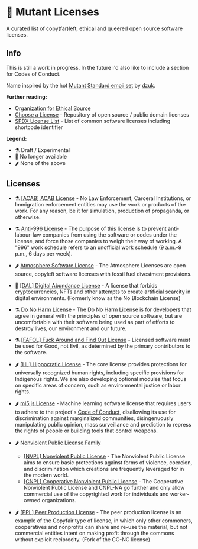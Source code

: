 # 🦠 Mutant Licenses
A curated list of copy(far)left, ethical and queered open source software licenses.

## Info

This is still a work in progress. In the future I'd also like to include a section for Codes of Conduct.

Name inspired by the hot [Mutant Standard emoji set](https://mutant.tech/) by [dzuk](https://dzuk.zone/).

**Further reading:**

* [Organization for Ethical Source](https://ethicalsource.dev/)
* [Choose a License](https://choosealicense.com/) - Repository of open source / public domain licenses
* [SPDX License List](https://spdx.org/licenses/) - List of common software licenses including shortcode identifier

**Legend:**

* ⚗️ Draft / Experimental
* 🧊 No longer available
* 🌶️ None of the above

## Licenses

* ⚗️ [[ACAB] ACAB License](https://github.com/jgrey4296/acab/blob/main/LICENSE) - No Law Enforcement, Carceral Institutions, or Immigration enforcement entities may use the work or products of the work. For any reason, be it for simulation, production of propaganda, or otherwise.

* ⚗️ [Anti-996 License](https://github.com/996icu/996.ICU#license) - The purpose of this license is to prevent anti-labour-law companies from using the software or codes under the license, and force those companies to weigh their way of working. A "996" work schedule refers to an unofficial work schedule (9 a.m.–9 p.m., 6 days per week).

* 🌶️ [Atmosphere Software License](https://www.open-austin.org/atmosphere-license/about/index.html) - The Atmosphere Licenses are open source, copyleft software licenses with fossil fuel divestment provisions. 

* 🧊 [[DAL] Digital Abundance License](https://web.archive.org/web/20220117162852/https://github.com/dzuk-mutant/digital-abundance-license) - A license that forbids cryptocurrencies, NFTs and other attempts to create artificial scarcity in digital environments. (Formerly know as the No Blockchain License)

* ⚗️ [Do No Harm License](https://github.com/raisely/NoHarm) - The Do No Harm License is for developers that agree in general with the principles of open source software, but are uncomfortable with their software being used as part of efforts to destroy lives, our environment and our future.

* ⚗️ [[FAFOL] Fuck Around and Find Out License](https://git.sr.ht/~boringcactus/fafol/tree/master/LICENSE.md) - Licensed software must be used for Good, not Evil, as determined by the primary contributors to the software.

* 🌶️ [[HL] Hippocratic License](https://firstdonoharm.dev/) - The core license provides protections for universally recognized human rights, including specific provisions for Indigenous rights. We are also developing optional modules that focus on specific areas of concern, such as environmental justice or labor rights.

* 🌶️ [ml5.js License](https://github.com/ml5js/Code-of-Conduct/blob/main/LICENSE.md) - Machine learning software license that requires users to adhere to the project's [Code of Conduct](https://github.com/ml5js/Code-of-Conduct), disallowing its use for discrimination against marginalized communities, disingenuously manipulating public opinion, mass surveillance and prediction to repress the rights of people or building tools that control weapons.

* 🌶️ [Nonviolent Public License Family](https://thufie.lain.haus/NPL.html)
  * [[NVPL] Nonviolent Public License](https://git.pixie.town/thufie/npl-builder/src/branch/main/nvpl.md) - The Nonviolent Public License aims to ensure basic protections against forms of violence, coercion, and discrimination which creations are frequently leveraged for in the modern world.
  * [[CNPL] Cooperative Nonviolent Public License](https://git.pixie.town/thufie/npl-builder/src/branch/main/cnpl.md) - The Cooperative Nonviolent Public License and CNPL-NA go further and only allow commercial use of the copyrighted work for individuals and worker-owned organizations.

* 🌶️ [[PPL] Peer Production License](https://wiki.p2pfoundation.net/Peer_Production_License) - The peer production license is an example of the Copyfair type of license, in which only other commoners, cooperatives and nonprofits can share and re-use the material, but not commercial entities intent on making profit through the commons without explicit reciprocity. (Fork of the CC-NC license)
